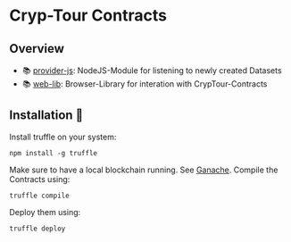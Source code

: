 # Cryp-Tour Contracts
## Overview

 - :books: [provider-js](https://github.com/Cryp-Tour/provider-js): NodeJS-Module for listening to newly created Datasets
 - :books: [web-lib](https://github.com/Cryp-Tour/web-lib): Browser-Library for interation with CrypTour-Contracts


## Installation :rocket:
Install truffle on your system:
```
npm install -g truffle
```
Make sure to have a local blockchain running. See [Ganache](https://trufflesuite.com/ganache/).
Compile the Contracts using:
```
truffle compile
```
Deploy them using:
```
truffle deploy
```